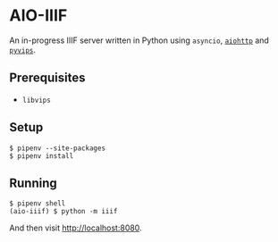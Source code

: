 # AIO-IIIF

An in-progress IIIF server written in Python using `asyncio`, [`aiohttp`](https://github.com/aio-libs/aiohttp) and [`pyvips`](https://github.com/jcupitt/pyvips).

## Prerequisites

- `libvips`

## Setup

```
$ pipenv --site-packages
$ pipenv install
```

## Running

```
$ pipenv shell
(aio-iiif) $ python -m iiif
```

And then visit <http://localhost:8080>.
